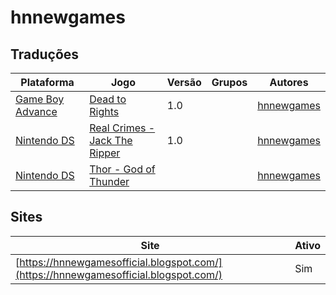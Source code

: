 # hnnewgames

## Traduções

| Plataforma | Jogo | Versão | Grupos | Autores |
| ----------- | ----------- | ----------- | ----------- | ----------- |
| [Game Boy Advance](../../traducoes/game-boy-advance/) | [Dead to Rights](../../traducoes/game-boy-advance/dead-to-rights_hnnewgames/) | 1.0 |  | [hnnewgames](../../autores/hnnewgames/) |
| [Nintendo DS](../../traducoes/nintendo-ds/) | [Real Crimes - Jack The Ripper](../../traducoes/nintendo-ds/real-crimes-jack-the-ripper_hnnewgames/) | 1.0 |  | [hnnewgames](../../autores/hnnewgames/) |
| [Nintendo DS](../../traducoes/nintendo-ds/) | [Thor - God of Thunder](../../traducoes/nintendo-ds/thor-god-of-thunder_hnnewgames/) |  |  | [hnnewgames](../../autores/hnnewgames/) |

## Sites

| Site | Ativo |
| ----------- | ----------- |
| [https://hnnewgamesofficial.blogspot.com/](https://hnnewgamesofficial.blogspot.com/) | Sim |